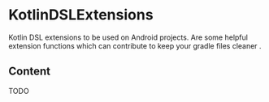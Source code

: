 # KotlinDSLExtensions
Kotlin DSL extensions to be used on Android projects. Are some helpful extension functions which can contribute to keep your gradle files cleaner .

## Content
TODO
